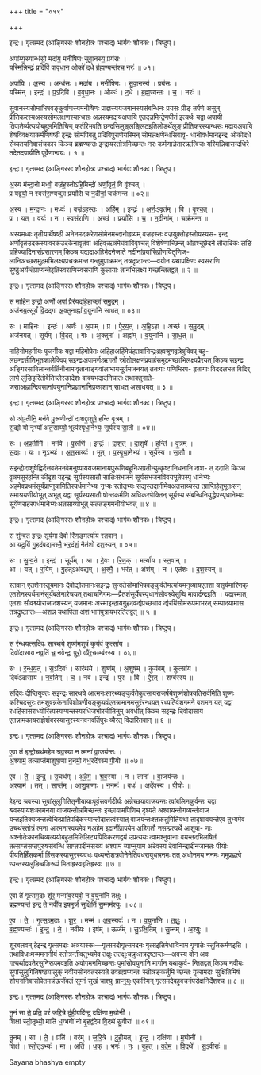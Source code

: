 +++
title = "०१९"

+++


इन्द्रः। गृत्समद (आङ्गिरसः शौनहोत्रः पश्चाद्) भार्गवः शौनकः। त्रिष्टुप्।

अपा॑य्य॒स्यान्ध॑सो॒ मदा॑य॒ मनी॑षिणः सुवा॒नस्य॒ प्रय॑सः ।  
यस्मि॒न्निन्द्रः॑ प्र॒दिवि॑ वावृधा॒न ओको॑ द॒धे ब्र॑ह्म॒ण्यन्त॑श्च॒ नरः॑ ॥ ०१॥

अपा॑यि । अ॒स्य । अन्ध॑सः । मदा॑य । मनी॑षिणः । सु॒वा॒नस्य॑ । प्रय॑सः ।  
यस्मि॑न् । इन्द्रः॑ । प्र॒ऽदिवि॑ । व॒वृ॒धा॒नः । ओकः॑ । द॒धे । ब्र॒ह्म॒ण्यन्तः॑ । च॒ । नरः॑ ॥

सुवानस्यसोमाभिषवङ्कुर्वाणस्यमनीषिणः प्राज्ञस्ययजमानस्यसंबन्धिनः प्रयसः प्रीङ् तर्पणे असुन् प्रीतिकरस्यअस्यसोमलक्षणस्यान्धसः अन्नस्यमदायअपायि एतदन्नमिन्द्रेणपीतं इत्यर्थः यद्वा अपायी तिपातेर्व्यत्ययोबहुलमितिचिण् कर्तरिभवति छन्दसिलुङ्लङ्लिटइतिलोडर्थेलुङ् प्रीतिकरस्यान्धसः मदायअपायि शेषविवक्षयाकर्मणिषष्ठी इन्द्रः सोमंपिबतु प्रदिविपुराणेयस्मिन् सोमलक्षणेन्धसिवावृ- धानोवर्धमानइन्द्रः ओकोदधे सेव्यतयनिवासंचकार किञ्च ब्रह्मण्यन्तः इन्द्रायस्तोत्रमिच्छन्तः नरः कर्मणान्नेतारऋत्विजः यस्मिन्निवासन्दधिरे तदेतदपायीति पूर्वेणान्वयः ॥ १ ॥

इन्द्रः। गृत्समद (आङ्गिरसः शौनहोत्रः पश्चाद्) भार्गवः शौनकः। त्रिष्टुप्।

अ॒स्य म॑न्दा॒नो मध्वो॒ वज्र॑ह॒स्तोऽहि॒मिन्द्रो॑ अर्णो॒वृतं॒ वि वृ॑श्चत् ।  
प्र यद्वयो॒ न स्वस॑रा॒ण्यच्छा॒ प्रयां॑सि च न॒दीनां॒ चक्र॑मन्त ॥ ०२॥

अ॒स्य । म॒न्दा॒नः । मध्वः॑ । वज्र॑ऽहस्तः । अहि॑म् । इन्द्रः॑ । अ॒र्णः॒ऽवृत॑म् । वि । वृ॒श्च॒त् ।  
प्र । यत् । वयः॑ । न । स्वस॑राणि । अच्छ॑ । प्रयां॑सि । च॒ । न॒दीना॑म् । चक्र॑मन्त ॥

अस्यमध्वः तृतीयार्थेषष्ठी अनेनमदकरेणसोमेनमन्दानोहृष्यम् वज्रहस्तः वज्रयुक्तोहस्तोयस्यस- इन्द्रः अर्णोवृतंउदकस्यावरकंउदकेनावृतंवा अहिंव्ऋत्रंमेघंवाविवृश्चत् विशेषेणाच्छिन्त् ओव्रश्चूछेदने तौदादिकः लङि ग्रहिज्यादिनासंप्रसारणम् किञ्च यद्यदाअहिभेदनेजाते नदीनांप्रयांसिप्रीणयितॄणिज- लानिअच्छसमुद्रमभिलक्ष्यप्रचक्रमन्त गन्तुमुपाक्रमन् तत्रदृष्टान्तः—वयोन यथापक्षिणः स्वसराणि सुष्ठुअर्यन्तेप्राप्यन्तेइतिस्वराणिस्वसराणि कुलायाः तानभिलक्ष्य गच्छन्तितद्वत् ॥ २ ॥

इन्द्रः। गृत्समद (आङ्गिरसः शौनहोत्रः पश्चाद्) भार्गवः शौनकः। त्रिष्टुप्।

स माहि॑न॒ इन्द्रो॒ अर्णो॑ अ॒पां प्रैर॑यदहि॒हाच्छा॑ समु॒द्रम् ।  
अज॑नय॒त्सूर्यं॑ वि॒दद्गा अ॒क्तुनाह्नां॑ व॒युना॑नि साधत् ॥ ०३॥

सः । माहि॑नः । इन्द्रः॑ । अर्णः॑ । अ॒पाम् । प्र । ऐ॒र॒य॒त् । अ॒हि॒ऽहा । अच्छ॑ । स॒मु॒द्रम् ।  
अज॑नयत् । सूर्य॑म् । वि॒दत् । गाः । अ॒क्तुना॑ । अह्ना॑म् । व॒युना॑नि । सा॒ध॒त् ॥

माहिनोमहनीयः पूजनीयः यद्वा महिमोपेतः अहिहाअहिंमेघंहतवानिन्द्रःब्रह्मश्रूणवृत्रेषुक्विप् बहु- लंछन्दसीतिभूतकालेक्विप् सइन्द्रःअपामर्णःऋगतौ स्रोतोलक्षणंप्रवाहंसमुद्रमच्छाभिलक्ष्यप्रैरयत् किञ्च सइन्द्रः अङ्गिरसांबिलान्तर्वर्तिनीनामावृतानाङ्गवांलाभायसूर्यमजनयत् ततःगाः पणिभिरप- हृतागाः विददलभत विदिर् लाभे लुङिइरितोवेतिच्लेरङादेशः वाक्यभदादनिघातः तथाक्तुनाते- जसाअह्नान्दिवसानांवयुनानिप्रज्ञानानिप्रकाशान् साधत् असाधयत् ॥ ३ ॥

इन्द्रः। गृत्समद (आङ्गिरसः शौनहोत्रः पश्चाद्) भार्गवः शौनकः। त्रिष्टुप्।

सो अ॑प्र॒तीनि॒ मन॑वे पु॒रूणीन्द्रो॑ दाशद्दा॒शुषे॒ हन्ति॑ वृ॒त्रम् ।  
स॒द्यो यो नृभ्यो॑ अत॒साय्यो॒ भूत्प॑स्पृधा॒नेभ्यः॒ सूर्य॑स्य सा॒तौ ॥ ०४॥

सः । अ॒प्र॒तीनि॑ । मन॑वे । पु॒रूणि॑ । इन्द्रः॑ । दा॒श॒त् । दा॒शुषे॑ । हन्ति॑ । वृ॒त्रम् ।  
स॒द्यः । यः । नृऽभ्यः॑ । अ॒त॒साय्यः॑ । भूत् । प॒स्पृ॒धा॒नेभ्यः॑ । सूर्य॑स्य । सा॒तौ ॥

सइन्द्रोदाशुषेह्विर्दत्तवतेमनवेमनुष्याययजमानायपुरूणिबहूनिअप्रतीन्युत्कृष्टानिधनानि दाश- त् ददाति किञ्च वृत्रमसुरंहन्ति कीदृश यइन्द्रः सूर्यस्यसातौ सातिःसंभजनं सूर्यसंभजनविवयभूतेपस्पृ धानेभ्यः अहमेवप्रथमंसूर्यंप्राप्नुयामितिस्पर्धमानेभ्यः नृभ्यः स्तोतृभ्यः सद्यस्तदानीमेवअतसाय्यस्त त्प्राप्तिहेतुभूतःसन् समाश्रयणीयोभूत् अभूत् यद्वा सूर्यस्यसातौ षोन्तकर्मणि अधिकरणेक्तिन् सूर्यस्य संबन्धिनियुद्धेपस्पृधानेभ्यः सूर्येणसहस्पर्धमानेभ्यःअतसाय्योभूत् सततङ्गमनीयोभवत् ॥ ४ ॥

इन्द्रः। गृत्समद (आङ्गिरसः शौनहोत्रः पश्चाद्) भार्गवः शौनकः। त्रिष्टुप्।

स सु॑न्व॒त इन्द्रः॒ सूर्य॒मा दे॒वो रि॑ण॒ङ्मर्त्या॑य स्त॒वान् ।  
आ यद्र॒यिं गु॒हद॑वद्यमस्मै॒ भर॒दंशं॒ नैत॑शो दश॒स्यन् ॥ ०५॥

सः । सु॒न्व॒ते । इन्द्रः॑ । सूर्य॑म् । आ । दे॒वः । रि॒ण॒क् । मर्त्या॑य । स्त॒वान् ।  
आ । यत् । र॒यिम् । गु॒हत्ऽअ॑वद्यम् । अ॒स्मै॒ । भर॑त् । अंश॑म् । न । एत॑शः । द॒श॒स्यन् ॥

स्तवान् एतशेनस्तूयमानः देवोद्योतमानःसइन्द्रः सुन्वतेसोमाभिषवङ्कुर्वतेमर्त्यायमनुव्यायएतशा यसूर्यमारिणक् एतशेनस्पर्धमानंसूर्यंबलेनारेचयत् तथाचनिगमः—प्रैतशंसूर्येपस्पृधानंसौवश्व्येसुष्वि मावार्दन्द्रइति । यद्यस्मात् एतशः सौवश्व्योराजादशस्यन् यजमानः अस्माइन्द्रायगुहदवद्यंप्रच्छन्नाव द्यंरयिंसोमरूपमाभरत् सम्पादयामास तत्रद्रुष्टान्तः—अंशन्न यथापिता अंशं भागंपुत्रायभरतितद्वत् ॥ ५ ॥

इन्द्रः। गृत्समद (आङ्गिरसः शौनहोत्रः पश्चाद्) भार्गवः शौनकः। त्रिष्टुप्।

स र॑न्धयत्स॒दिवः॒ सार॑थये॒ शुष्ण॑म॒शुषं॒ कुय॑वं॒ कुत्सा॑य ।  
दिवो॑दासाय नव॒तिं च॒ नवेन्द्रः॒ पुरो॒ व्यै॑र॒च्छम्ब॑रस्य ॥ ०६॥

सः । र॒न्ध॒य॒त् । स॒ऽदिवः॑ । सार॑थये । शुष्ण॑म् । अ॒शुष॑म् । कुय॑वम् । कुत्सा॑य ।  
दिवः॑ऽदासाय । न॒व॒तिम् । च॒ । नव॑ । इन्द्रः॑ । पुरः॑ । वि । ऐ॒र॒त् । शम्ब॑रस्य ॥

सदिवः दीप्तियुक्तः सइन्द्रः सारथये आत्मनःसारथ्यङ्कुर्वतेकुत्सायराजर्षयेशुष्णंशोषयतिसर्वमिति शुष्णः कश्चिदसुरः तमशुषन्नकेनापिशोषणीयङ्कुयवंएतन्नामानमसुरंरन्धयत् रध्यतिर्वशगमने वशमन यत् यद्वा रधहिंसासंराध्योरित्यस्यण्यन्तस्यरधिजभोरचीतिनुम् अवधीत् किञ्च सइन्द्रः दिवोदासाय एतन्नामकायराज्ञेशंबरस्यासुरस्यनवनवतिंपुरः व्यैरत् विदारितवान् ॥ ६ ॥

इन्द्रः। गृत्समद (आङ्गिरसः शौनहोत्रः पश्चाद्) भार्गवः शौनकः। त्रिष्टुप्।

ए॒वा त॑ इन्द्रो॒चथ॑महेम श्रव॒स्या न त्मना॑ वा॒जय॑न्तः ।  
अ॒श्याम॒ तत्साप्त॑माशुषा॒णा न॒नमो॒ वध॒रदे॑वस्य पी॒योः ॥ ०७॥

ए॒व । ते॒ । इ॒न्द्र॒ । उ॒चथ॑म् । अ॒हे॒म॒ । श्र॒व॒स्या । न । त्मना॑ । वा॒जय॑न्तः ।  
अ॒श्याम॑ । तत् । साप्त॑म् । आ॒शु॒षा॒णाः । न॒नमः॑ । वधः॑ । अदे॑वस्य । पी॒योः ॥

हेइन्द्र श्रवस्या सुपांसुलुगितितृनीयायाःपूर्वसवर्णदीर्घः अन्नेच्छयावाजयन्तः त्वांबलिनकुर्वन्तः यद्वा श्रवस्यायशःकामनया वाजयन्तोन्नमिच्छन्तः इच्छायामपिणिच् दृश्यते अश्वायन्तोगव्यन्तोवाज यन्तइतिक्यजन्तत्वेचित्प्रातिपदिकस्यान्तोदात्तत्वंस्यात् वाजयन्तःश्तक्रतुमितियथा तादृशावयन्तेएव तुभ्यमेव उचथंस्तोत्रं त्मना आत्मनास्वयमेव नअहेम इदानींप्रापयेम अहिगतौ नसम्प्रत्यर्थे आशुषा- णाः अश्नोतेःकानचिव्यत्ययोबहुलमितिलिट्यपिविकरणद्वयं उप्रत्ययः त्वामश्नुवानाः वयन्तदभिलषितं तत्साप्तंसप्तपुरुषसंबन्धि साप्तपदीनंसख्यं अश्याम व्याप्नुयाम अदेवस्य देवानिन्द्रादीनजानतः पीयोः पीयतिर्हिंसकर्मा हिंसकस्यासुरस्यवधः वध्यन्तेशत्रवोनेनेतिवधरायुधन्ननमः तत् अधोनमय ननमः णमुप्रह्वत्वे ण्यन्तस्यलुङिचङिरूपं मितांह्रस्वइतिह्रस्वः ॥ ७ ॥

इन्द्रः। गृत्समद (आङ्गिरसः शौनहोत्रः पश्चाद्) भार्गवः शौनकः। त्रिष्टुप्।

ए॒वा ते॑ गृत्सम॒दाः शू॑र॒ मन्मा॑व॒स्यवो॒ न व॒युना॑नि तक्षुः ।  
ब्र॒ह्म॒ण्यन्त॑ इन्द्र ते॒ नवी॑य॒ इष॒मूर्जं॑ सुक्षि॒तिं सु॒म्नम॑श्युः ॥ ०८॥

ए॒व । ते॒ । गृ॒त्स॒ऽम॒दाः । शू॒र॒ । मन्म॑ । अ॒व॒स्यवः॑ । न । व॒युना॑नि । त॒क्षुः॒ ।  
ब्र॒ह्म॒ण्यन्तः॑ । इ॒न्द्र॒ । ते॒ । नवी॑यः । इष॑म् । ऊर्ज॑म् । सु॒ऽक्षि॒तिम् । सु॒म्नम् । अ॒श्युः॒ ॥

शूरबलवन् हेइन्द्र गृत्समदाः अत्रयास्कः—गृत्समदोगृत्समदनः गृत्सइतिमेधाविनाम गृणातेः स्तुतिकर्मणइति । तथाविधाःमन्ममननीयं स्तोत्रन्तीवतुभ्यमेव तक्षुः ततक्षुःचक्रुःतत्रदृष्टान्तः—अवस्य वोन अवः गत्यर्थादवतेरसुनिरूपमवइति अवोगमनमिच्छन्तः पुमांसोवयुनानि मार्गान् यथाकुर्व- न्तितद्वत् किञ्च नवीयः सुपांसुलुगितिषष्ठ्यालुक् नवीयसोनवतरस्यते तवब्रह्मण्यन्तः स्तोत्रङ्कर्तुमि च्छन्तः गृत्समदाः सुक्षितिमिषं शोभननिवासोपेतमन्नंऊर्जंबलं सुम्नं सुखं चाश्युः प्राप्नुयुः एकस्मिन् गृत्समदेबहुवचनंपरोक्षनिर्देशश्च ॥ ८ ॥

इन्द्रः। गृत्समद (आङ्गिरसः शौनहोत्रः पश्चाद्) भार्गवः शौनकः। त्रिष्टुप्।

नू॒नं सा ते॒ प्रति॒ वरं॑ जरि॒त्रे दु॑ही॒यदि॑न्द्र॒ दक्षि॑णा म॒घोनी॑ ।  
शिक्षा॑ स्तो॒तृभ्यो॒ माति॑ ध॒ग्भगो॑ नो बृ॒हद्व॑देम वि॒दथे॑ सु॒वीराः॑ ॥ ०९॥

नू॒नम् । सा । ते॒ । प्रति॑ । वर॑म् । ज॒रि॒त्रे । दु॒ही॒यत् । इ॒न्द्र॒ । दक्षि॑णा । म॒घोनी॑ ।  
शिक्ष॑ । स्तो॒तृऽभ्यः॑ । मा । अति॑ । ध॒क् । भगः॑ । नः॒ । बृ॒हत् । व॒दे॒म॒ । वि॒दथे॑ । सु॒ऽवीराः॑ ॥

Sayana bhashya empty